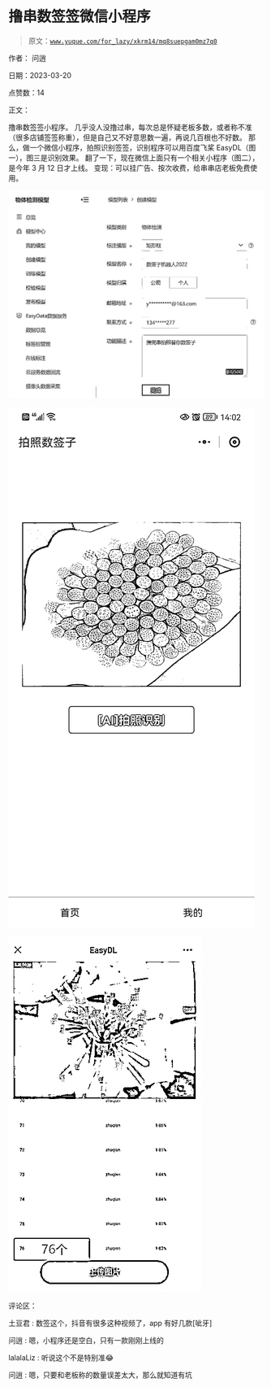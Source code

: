 # 撸串数签签微信小程序

> 原文：[`www.yuque.com/for_lazy/xkrm14/mq8suepgam0mz7q0`](https://www.yuque.com/for_lazy/xkrm14/mq8suepgam0mz7q0)

作者： 问逍

日期：2023-03-20

点赞数：14

正文：

撸串数签签小程序。 几乎没人没撸过串，每次总是怀疑老板多数，或者称不准（很多店铺签签称重），但是自己又不好意思数一遍，再说几百根也不好数。 那么，做一个微信小程序，拍照识别签签，识别程序可以用百度飞桨 EasyDL（图一），图三是识别效果。 翻了一下，现在微信上面只有一个相关小程序（图二），是今年 3 月 12 日才上线。 变现：可以挂广告、按次收费，给串串店老板免费使用。

![](img/1a53370c93cdb34793a70a628fe5f0c7.png)  

![](img/4f5e0e8dd1d67b2b2a616bd7758c3f9f.png)  

![](img/b5c24a8b3340af095dca29796d1248ff.png)  

评论区：

土豆君 : 数签这个，抖音有很多这种视频了，app 有好几款[呲牙]

问逍 : 嗯，小程序还是空白，只有一款刚刚上线的

lalalaLiz : 听说这个不是特别准😂

问逍 : 嗯，只要和老板称的数量误差太大，那么就知道有坑




